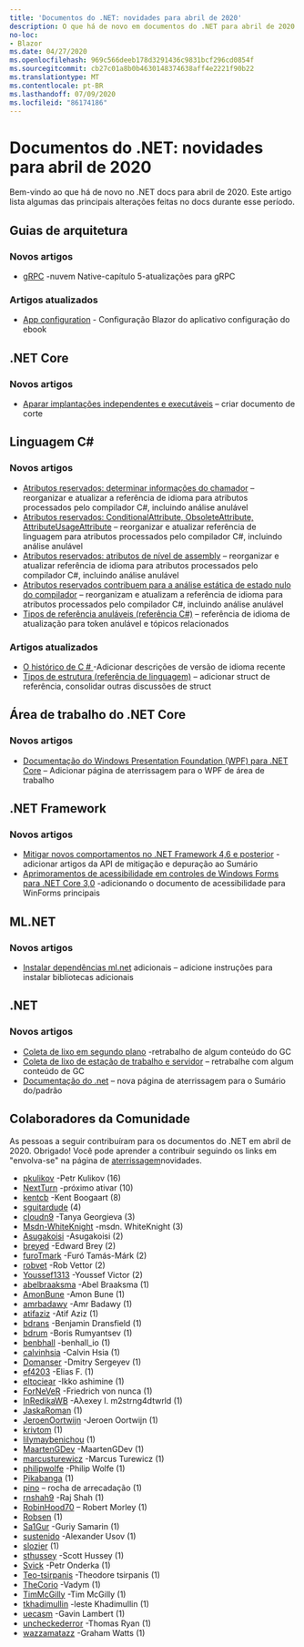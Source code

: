 ```yaml
---
title: 'Documentos do .NET: novidades para abril de 2020'
description: O que há de novo em documentos do .NET para abril de 2020.
no-loc:
- Blazor
ms.date: 04/27/2020
ms.openlocfilehash: 969c566deeb178d3291436c9831bcf296cd0854f
ms.sourcegitcommit: cb27c01a8b0b4630148374638aff4e2221f90b22
ms.translationtype: MT
ms.contentlocale: pt-BR
ms.lasthandoff: 07/09/2020
ms.locfileid: "86174186"
---
```

# <a name="net-docs-whats-new-for-april-2020"></a>Documentos do .NET: novidades para abril de 2020

Bem-vindo ao que há de novo no .NET docs para abril de 2020. Este artigo lista algumas das principais alterações feitas no docs durante esse período.

## <a name="architecture-guides"></a>Guias de arquitetura

### <a name="new-articles"></a>Novos artigos

- [gRPC](../architecture/cloud-native/grpc.md) -nuvem Native-capítulo 5-atualizações para gRPC

### <a name="updated-articles"></a>Artigos atualizados

- [App configuration](../architecture/blazor-for-web-forms-developers/config.md)  -  Configuração Blazor do aplicativo configuração do ebook

## <a name="net-core"></a>.NET Core

### <a name="new-articles"></a>Novos artigos

- [Aparar implantações independentes e executáveis](../core/deploying/trim-self-contained.md) – criar documento de corte

## <a name="c-language"></a>Linguagem C#

### <a name="new-articles"></a>Novos artigos

- [Atributos reservados: determinar informações do chamador](../csharp/language-reference/attributes/caller-information.md) – reorganizar e atualizar a referência de idioma para atributos processados pelo compilador C#, incluindo análise anulável
- [Atributos reservados: ConditionalAttribute, ObsoleteAttribute, AttributeUsageAttribute](../csharp/language-reference/attributes/general.md) – reorganizar e atualizar referência de linguagem para atributos processados pelo compilador C#, incluindo análise anulável
- [Atributos reservados: atributos de nível de assembly](../csharp/language-reference/attributes/global.md) – reorganizar e atualizar referência de idioma para atributos processados pelo compilador C#, incluindo análise anulável
- [Atributos reservados contribuem para a análise estática de estado nulo do compilador](../csharp/language-reference/attributes/nullable-analysis.md) – reorganizam e atualizam a referência de idioma para atributos processados pelo compilador C#, incluindo análise anulável
- [Tipos de referência anuláveis (referência C#)](../csharp/language-reference/builtin-types/nullable-reference-types.md) – referência de idioma de atualização para token anulável e tópicos relacionados

### <a name="updated-articles"></a>Artigos atualizados

- [O histórico de C \# ](../csharp/whats-new/csharp-version-history.md) -Adicionar descrições de versão de idioma recente
- [Tipos de estrutura (referência de linguagem)](../csharp/language-reference/builtin-types/struct.md) – adicionar struct de referência, consolidar outras discussões de struct

## <a name="net-core-desktop"></a>Área de trabalho do .NET Core

### <a name="new-articles"></a>Novos artigos

- [Documentação do Windows Presentation Foundation (WPF) para .NET Core](../desktop-wpf/index.yml) – Adicionar página de aterrissagem para o WPF de área de trabalho

## <a name="net-framework"></a>.NET Framework

### <a name="new-articles"></a>Novos artigos

- [Mitigar novos comportamentos no .NET Framework 4,6 e posterior](../framework/migration-guide/mitigations.md) -adicionar artigos da API de mitigação e depuração ao Sumário
- [Aprimoramentos de acessibilidade em controles de Windows Forms para .NET Core 3,0](../framework/winforms/windows-forms-accessibility-improvements.md) -adicionando o documento de acessibilidade para WinForms principais

## <a name="mlnet"></a>ML.NET

### <a name="new-articles"></a>Novos artigos

- [Instalar dependências ml.net](../machine-learning/how-to-guides/install-extra-dependencies.md) adicionais – adicione instruções para instalar bibliotecas adicionais

## <a name="net"></a>.NET

### <a name="new-articles"></a>Novos artigos

- [Coleta de lixo em segundo plano](../standard/garbage-collection/background-gc.md) -retrabalho de algum conteúdo do GC
- [Coleta de lixo de estação de trabalho e servidor](../standard/garbage-collection/workstation-server-gc.md) – retrabalhe com algum conteúdo de GC
- [Documentação do .net](../standard/index.yml) – nova página de aterrissagem para o Sumário do/padrão

## <a name="community-contributors"></a>Colaboradores da Comunidade

As pessoas a seguir contribuíram para os documentos do .NET em abril de 2020. Obrigado! Você pode aprender a contribuir seguindo os links em "envolva-se" na página de [aterrissagem](index.yml)novidades.

- [pkulikov](https://github.com/pkulikov) -Petr Kulikov (16)
- [NextTurn](https://github.com/NextTurn) -próximo ativar (10)
- [kentcb](https://github.com/kentcb) -Kent Boogaart (8)
- [sguitardude](https://github.com/sguitardude) (4)
- [cloudn9](https://github.com/cloudn9) -Tanya Georgieva (3)
- [Msdn-WhiteKnight](https://github.com/MSDN-WhiteKnight) -msdn. WhiteKnight (3)
- [Asugakoisi](https://github.com/Asugakoisi) -Asugakoisi (2)
- [breyed](https://github.com/breyed) -Edward Brey (2)
- [furoTmark](https://github.com/furoTmark) -Furó Tamás-Márk (2)
- [robvet](https://github.com/robvet) -Rob Vettor (2)
- [Youssef1313](https://github.com/Youssef1313) -Youssef Victor (2)
- [abelbraaksma](https://github.com/abelbraaksma) -Abel Braaksma (1)
- [AmonBune](https://github.com/AmonBune) -Amon Bune (1)
- [amrbadawy](https://github.com/amrbadawy) -Amr Badawy (1)
- [atifaziz](https://github.com/atifaziz) -Atif Aziz (1)
- [bdrans](https://github.com/bdrans) -Benjamin Dransfield (1)
- [bdrum](https://github.com/bdrum) -Boris Rumyantsev (1)
- [benbhall](https://github.com/benbhall) -benhall_io (1)
- [calvinhsia](https://github.com/calvinhsia) -Calvin Hsia (1)
- [Domanser](https://github.com/Domanser) -Dmitry Sergeyev (1)
- [ef4203](https://github.com/ef4203) -Elias F. (1)
- [eltociear](https://github.com/eltociear) -Ikko ashimine (1)
- [ForNeVeR](https://github.com/ForNeVeR) -Friedrich von nunca (1)
- [InRedikaWB](https://github.com/InRedikaWB) -Aλexey I. m2strng4dtwrld (1)
- [JaskaRoman](https://github.com/JaskaRoman) (1)
- [JeroenOortwijn](https://github.com/JeroenOortwijn) -Jeroen Oortwijn (1)
- [krivtom](https://github.com/krivtom) (1)
- [lilymaybenichou](https://github.com/lilymaybenichou) (1)
- [MaartenGDev](https://github.com/MaartenGDev) -MaartenGDev (1)
- [marcusturewicz](https://github.com/marcusturewicz) -Marcus Turewicz (1)
- [philipwolfe](https://github.com/philipwolfe) -Philip Wolfe (1)
- [Pikabanga](https://github.com/Pikabanga) (1)
- [pino](https://github.com/pino) – rocha de arrecadação (1)
- [rnshah9](https://github.com/rnshah9) -Raj Shah (1)
- [RobinHood70](https://github.com/RobinHood70) – Robert Morley (1)
- [Robsen](https://github.com/robsen) (1)
- [Sa1Gur](https://github.com/Sa1Gur) -Guriy Samarin (1)
- [sustenido](https://github.com/sharpist) -Alexander Usov (1)
- [slozier](https://github.com/slozier) (1)
- [sthussey](https://github.com/sthussey) -Scott Hussey (1)
- [Svick](https://github.com/svick) -Petr Onderka (1)
- [Teo-tsirpanis](https://github.com/teo-tsirpanis) -Theodore tsirpanis (1)
- [TheCorio](https://github.com/TheCorio) -Vadym (1)
- [TimMcGilly](https://github.com/TimMcGilly) -Tim McGilly (1)
- [tkhadimullin](https://github.com/tkhadimullin) -leste Khadimullin (1)
- [uecasm](https://github.com/uecasm) -Gavin Lambert (1)
- [uncheckederror](https://github.com/uncheckederror) -Thomas Ryan (1)
- [wazzamatazz](https://github.com/wazzamatazz) -Graham Watts (1)
